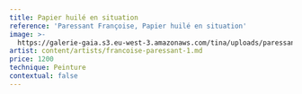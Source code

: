 ```yaml
---
title: Papier huilé en situation
reference: 'Paressant Françoise, Papier huilé en situation'
image: >-
  https://galerie-gaia.s3.eu-west-3.amazonaws.com/tina/uploads/paressant-francoise/20210905_120246.jpg
artist: content/artists/francoise-paressant-1.md
price: 1200
technique: Peinture
contextual: false
---
```


